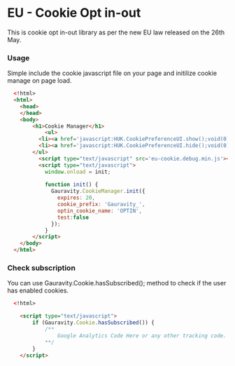EU - Cookie Opt in-out
================
This is cookie opt in-out library as per  the new EU law released on the 26th May.


### Usage ####

Simple include the cookie javascript file on your page and initilize cookie manage on page load.

```html
  <!html>
  <html>
    <head>
    </head>
    <body>
        <h1>Cookie Manager</h1>
        	<ul>
          <li><a href='javascript:HUK.CookiePreferenceUI.show();void(0);'>Show panel</a></li>
          <li><a href='javascript:HUK.CookiePreferenceUI.hide();void(0);'>Hide panel</a></li>
        </ul>
          <script type="text/javascript" src='eu-cookie.debug.min.js'></script>
          <script type="text/javascript">
            window.onload = init;
    
    		function init() {
              Gauravity.CookieManager.init({
              	expires: 20,
              	cookie_prefix: 'Gauravity_',
              	optin_cookie_name: 'OPTIN',
              	test:false
              });
    		}
    	</script>
    </body>
  </html>
```

### Check subscription ####

You can use Gauravity.Cookie.hasSubscribed(); method to check if the user has enabled cookies.

```html
  <!html>

    <script type="text/javascript">
        if (Gauravity.Cookie.hasSubscribed()) {
            /**
                Google Analytics Code Here or any other tracking code.
            **/    
        }
    </script>
```